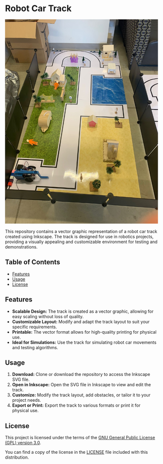 # Robot Car Track

![Robot Car Track](./robot_car_track.jpeg)

This repository contains a vector graphic representation of a robot car track created using Inkscape. The track is designed for use in robotics projects, providing a visually appealing and customizable environment for testing and demonstrations.

## Table of Contents

- [Features](#features)
- [Usage](#usage)
- [License](#license)

## Features

- **Scalable Design:** The track is created as a vector graphic, allowing for easy scaling without loss of quality.
- **Customizable Layout:** Modify and adapt the track layout to suit your specific requirements.
- **Printable:** The vector format allows for high-quality printing for physical use.
- **Ideal for Simulations:** Use the track for simulating robot car movements and testing algorithms.

## Usage

1. **Download:** Clone or download the repository to access the Inkscape SVG file.
2. **Open in Inkscape:** Open the SVG file in Inkscape to view and edit the track.
3. **Customize:** Modify the track layout, add obstacles, or tailor it to your project needs.
4. **Export or Print:** Export the track to various formats or print it for physical use.

## License

This project is licensed under the terms of the [GNU General Public License (GPL) version 3.0](LICENSE).

You can find a copy of the license in the [LICENSE](LICENSE) file included with this distribution.

